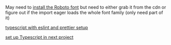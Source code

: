 May need to [install the Roboto font](https://material-ui.com/components/typography/#general) but need to either grab it from the cdn or figure out if the import eager loads the whole font family (only need part of it)

[typescript with eslint and prettier setup](https://www.robertcooper.me/using-eslint-and-prettier-in-a-typescript-project)

[set up Typescript in next project](https://nextjs.org/docs/basic-features/typescript)

